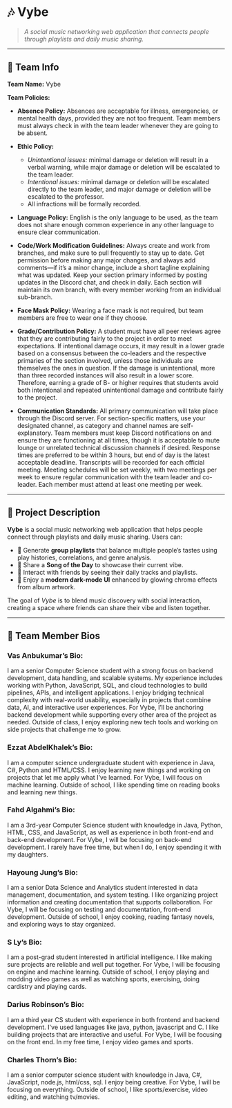 # 🎶 Vybe  

> *A social music networking web application that connects people through playlists and daily music sharing.*  

---

## 📌 Team Info  

**Team Name:** Vybe  

**Team Policies:**  

- **Absence Policy:** Absences are acceptable for illness, emergencies, or mental health days, provided they are not too frequent. Team members must always check in with the team leader whenever they are going to be absent.  

- **Ethic Policy:**  
  - *Unintentional issues:* minimal damage or deletion will result in a verbal warning, while major damage or deletion will be escalated to the team leader.  
  - *Intentional issues:* minimal damage or deletion will be escalated directly to the team leader, and major damage or deletion will be escalated to the professor.  
  - All infractions will be formally recorded.  

- **Language Policy:** English is the only language to be used, as the team does not share enough common experience in any other language to ensure clear communication.  

- **Code/Work Modification Guidelines:** Always create and work from branches, and make sure to pull frequently to stay up to date. Get permission before making any major changes, and always add comments—if it’s a minor change, include a short tagline explaining what was updated. Keep your section primary informed by posting updates in the Discord chat, and check in daily. Each section will maintain its own branch, with every member working from an individual sub-branch.  

- **Face Mask Policy:** Wearing a face mask is not required, but team members are free to wear one if they choose.  

- **Grade/Contribution Policy:** A student must have all peer reviews agree that they are contributing fairly to the project in order to meet expectations. If intentional damage occurs, it may result in a lower grade based on a consensus between the co-leaders and the respective primaries of the section involved, unless those individuals are themselves the ones in question. If the damage is unintentional, more than three recorded instances will also result in a lower score. Therefore, earning a grade of B- or higher requires that students avoid both intentional and repeated unintentional damage and contribute fairly to the project.  

- **Communication Standards:** All primary communication will take place through the Discord server. For section-specific matters, use your designated channel, as category and channel names are self-explanatory. Team members must keep Discord notifications on and ensure they are functioning at all times, though it is acceptable to mute lounge or unrelated technical discussion channels if desired. Response times are preferred to be within 3 hours, but end of day is the latest acceptable deadline. Transcripts will be recorded for each official meeting. Meeting schedules will be set weekly, with two meetings per week to ensure regular communication with the team leader and co-leader. Each member must attend at least one meeting per week.  

---

## 📖 Project Description  

**Vybe** is a social music networking web application that helps people connect through playlists and daily music sharing. Users can:  
- 🔗 Generate **group playlists** that balance multiple people’s tastes using play histories, correlations, and genre analysis.  
- 🎵 Share a **Song of the Day** to showcase their current vibe.  
- 🖤 Interact with friends by seeing their daily tracks and playlists.  
- 🌌 Enjoy a **modern dark-mode UI** enhanced by glowing chroma effects from album artwork.  

The goal of *Vybe* is to blend music discovery with social interaction, creating a space where friends can share their vibe and listen together.  

---

## 👥 Team Member Bios  

### Vas Anbukumar’s Bio:  
I am a senior Computer Science student with a strong focus on backend development, data handling, and scalable systems. My experience includes working with Python, JavaScript, SQL, and cloud technologies to build pipelines, APIs, and intelligent applications. I enjoy bridging technical complexity with real-world usability, especially in projects that combine data, AI, and interactive user experiences. For Vybe, I’ll be anchoring backend development while supporting every other area of the project as needed. Outside of class, I enjoy exploring new tech tools and working on side projects that challenge me to grow.  

### Ezzat AbdelKhalek’s Bio:  
I am a computer science undergraduate student with experience in Java, C#, Python and HTML/CSS. I enjoy learning new things and working on projects that let me apply what I’ve learned. For Vybe, I will focus on machine learning. Outside of school, I like spending time on reading books and learning new things.  

### Fahd Algahmi’s Bio:  
I am a 3rd-year Computer Science student with knowledge in Java, Python, HTML, CSS, and JavaScript, as well as experience in both front-end and back-end development. For Vybe, I will be focusing on back-end development. I rarely have free time, but when I do, I enjoy spending it with my daughters.  

### Hayoung Jung’s Bio:  
I am a senior Data Science and Analytics student interested in data management, documentation, and system testing. I like organizing project information and creating documentation that supports collaboration. For Vybe, I will be focusing on testing and documentation, front-end development. Outside of school, I enjoy cooking, reading fantasy novels, and exploring ways to stay organized.  

### S Ly’s Bio:  
I am a post-grad student interested in artificial intelligence. I like making sure projects are reliable and well put together. For Vybe, I will be focusing on engine and machine learning. Outside of school, I enjoy playing and modding video games as well as watching sports, exercising, doing cardistry and playing cards.  

### Darius Robinson’s Bio:  
I am a third year CS student with experience in both frontend and backend development. I've used languages like java, python, javascript and C. I like building projects that are interactive and useful. For Vybe, I will be focusing on the front end. In my free time, I enjoy video games and sports.  

### Charles Thorn’s Bio:  
I am a senior computer science student with knowledge in Java, C#, JavaScript, node.js, html/css, sql. I enjoy being creative. For Vybe, I will be focusing on everything. Outside of school, I like sports/exercise, video editing, and watching tv/movies.  
